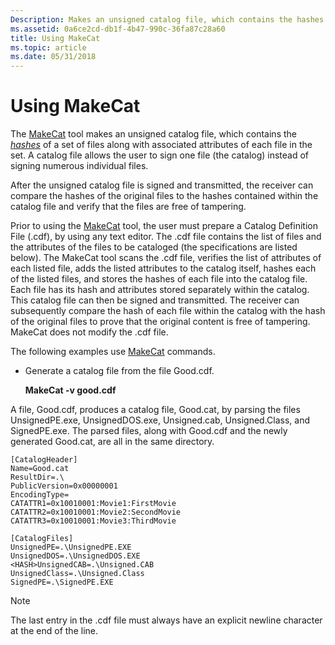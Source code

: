 ```yaml
---
Description: Makes an unsigned catalog file, which contains the hashes of a set of files along with associated attributes of each file in the set. A catalog file allows the user to sign one file (the catalog) instead of signing numerous individual files.
ms.assetid: 0a6ce2cd-db1f-4b47-990c-36fa87c28a60
title: Using MakeCat
ms.topic: article
ms.date: 05/31/2018
---
```


# Using MakeCat

The [MakeCat](makecat.md) tool makes an unsigned catalog file, which contains the [*hashes*](https://msdn.microsoft.com/library/ms721586(v=VS.85).aspx) of a set of files along with associated attributes of each file in the set. A catalog file allows the user to sign one file (the catalog) instead of signing numerous individual files.

After the unsigned catalog file is signed and transmitted, the receiver can compare the hashes of the original files to the hashes contained within the catalog file and verify that the files are free of tampering.

Prior to using the [MakeCat](makecat.md) tool, the user must prepare a Catalog Definition File (.cdf), by using any text editor. The .cdf file contains the list of files and the attributes of the files to be cataloged (the specifications are listed below). The MakeCat tool scans the .cdf file, verifies the list of attributes of each listed file, adds the listed attributes to the catalog itself, hashes each of the listed files, and stores the hashes of each file into the catalog file. Each file has its hash and attributes stored separately within the catalog. This catalog file can then be signed and transmitted. The receiver can subsequently compare the hash of each file within the catalog with the hash of the original files to prove that the original content is free of tampering. MakeCat does not modify the .cdf file.

The following examples use [MakeCat](makecat.md) commands.

-   Generate a catalog file from the file Good.cdf.

    **MakeCat -v good.cdf**

A file, Good.cdf, produces a catalog file, Good.cat, by parsing the files UnsignedPE.exe, UnsignedDOS.exe, Unsigned.cab, Unsigned.Class, and SignedPE.exe. The parsed files, along with Good.cdf and the newly generated Good.cat, are all in the same directory.

``` syntax
[CatalogHeader]
Name=Good.cat
ResultDir=.\
PublicVersion=0x00000001
EncodingType=
CATATTR1=0x10010001:Movie1:FirstMovie
CATATTR2=0x10010001:Movie2:SecondMovie
CATATTR3=0x10010001:Movie3:ThirdMovie

[CatalogFiles]
UnsignedPE=.\UnsignedPE.EXE
UnsignedDOS=.\UnsignedDOS.EXE
<HASH>UnsignedCAB=.\Unsigned.CAB
UnsignedClass=.\Unsigned.Class
SignedPE=.\SignedPE.EXE
```

> [!Note]  
> The last entry in the .cdf file must always have an explicit newline character at the end of the line.

 

 

 



